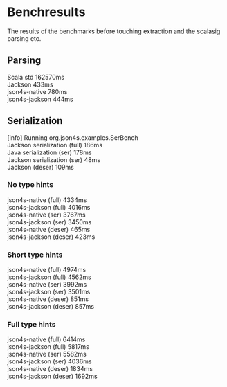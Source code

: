 # Benchresults
The results of the benchmarks before touching extraction and the scalasig parsing etc.

## Parsing

Scala std	 162570ms  
Jackson	        433ms  
json4s-native	780ms  
json4s-jackson	444ms  

## Serialization  

[info] Running org.json4s.examples.SerBench  
Jackson serialization (full) 186ms  
Java serialization (ser)     178ms  
Jackson serialization (ser)   48ms  
Jackson (deser)              109ms  
  
### No type hints  
json4s-native (full)	4334ms  
json4s-jackson (full)	4016ms  
json4s-native (ser)	    3767ms  
json4s-jackson (ser)	3450ms  
json4s-native (deser)	 465ms  
json4s-jackson (deser)	 423ms  

### Short type hints  
json4s-native (full)	4974ms  
json4s-jackson (full)	4562ms  
json4s-native (ser)	    3992ms  
json4s-jackson (ser)	3501ms  
json4s-native (deser)	 851ms  
json4s-jackson (deser)	 857ms    
  
### Full type hints  
json4s-native (full)	6414ms  
json4s-jackson (full)	5817ms  
json4s-native (ser)	    5582ms  
json4s-jackson (ser)	4036ms  
json4s-native (deser)	1834ms  
json4s-jackson (deser)	1692ms  
